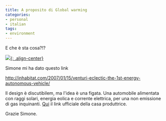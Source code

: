 ```yaml
---
title: A proposito di Global warming
categories:
- personal
- italian
tags:
- environment
---
```

E che è sta cosa?!?

[![]({{site.url}}/images/venturieclectic1.jpg){: .align-center}]({{site.url}}/images/venturieclectic1.jpg)

Simone mi ha dato questo link

<http://inhabitat.com/2007/01/15/venturi-eclectic-the-1st-energy-autonomous-vehicle/>

Il design è discutibilem, ma l'idea è una figata. Una automobile alimentata con
raggi solari, energia eolica e corrente elettrica, per una non emissione di
gas inquinanti. [Qui](http://www.venturi.fr/) il link ufficiale della casa
produttrice.

Grazie Simone.

